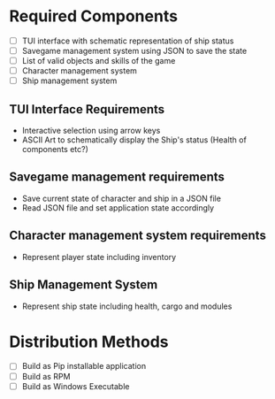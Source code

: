 # Required Components

- [ ] TUI interface with schematic representation of ship status
- [ ] Savegame management system using JSON to save the state
- [ ] List of valid objects and skills of the game
- [ ] Character management system
- [ ] Ship management system

## TUI Interface Requirements

- Interactive selection using arrow keys
- ASCII Art to schematically display the Ship's status (Health of components etc?)

## Savegame management requirements

- Save current state of character and ship in a JSON file
- Read JSON file and set application state accordingly

## Character management system requirements

- Represent player state including inventory

## Ship Management System

- Represent ship state including health, cargo and modules

# Distribution Methods

- [ ] Build as Pip installable application
- [ ] Build as RPM
- [ ] Build as Windows Executable
